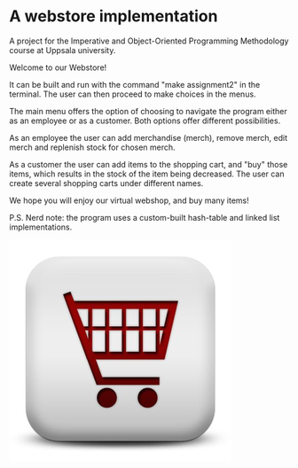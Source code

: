 # A webstore implementation 

A project for the Imperative and Object-Oriented Programming Methodology course at Uppsala university. 

Welcome to our Webstore!

It can be built and run with the command "make assignment2" in the terminal.
The user can then proceed to make choices in the menus. 

The main menu offers the option of choosing to navigate the program either as
an employee or as a customer. Both options offer different possibilities.

As an employee the user can add merchandise (merch), remove merch, edit merch and replenish 
stock for chosen merch.

As a customer the user can add items to the shopping cart, and "buy" those items,
which results in the stock of the item being decreased. The user can create
several shopping carts under different names. 

We hope you will enjoy our virtual webshop, and buy many items! 

P.S. Nerd note: the program uses a custom-built hash-table and linked list implementations. 

![webstore-logo](https://github.com/alko5923/Webstore/blob/main/webstore-logo.jpg)
